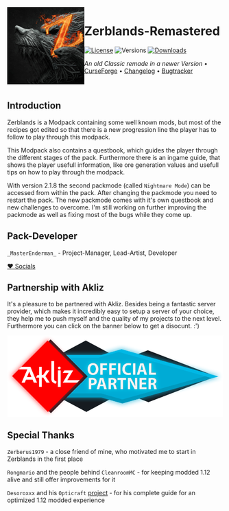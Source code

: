 <img src="resources/zerblands/icons/icon300.png" align="left" width="180px"/>

# Zerblands-Remastered

[![License](https://img.shields.io/github/license/MasterEnderman/Zerblands-Remastered.svg)](LICENSE) ![Versions](http://cf.way2muchnoise.eu/versions/minecraft_zerblands-remastered_all.svg) [![Downloads](http://cf.way2muchnoise.eu/zerblands-remastered.svg)](https://www.curseforge.com/minecraft/modpacks/zerblands-remastered)

*An old Classic remade in a newer Version* • [CurseForge](https://www.curseforge.com/minecraft/modpacks/zerblands-remastered) • [Changelog](config/mputils/changelog.txt) • [Bugtracker](https://github.com/MasterEnderman/Zerblands-Remastered/issues)

<p>&nbsp;</p>

## Introduction

Zerblands is a Modpack containing some well known mods, but most of the recipes got edited so that there is a new progression line the player has to follow to play through this modpack.

This Modpack also contains a questbook, which guides the player through the different stages of the pack. Furthermore there is an ingame guide, that shows the player usefull information, like ore generation values and usefull tips on how to play through the modpack.

With version 2.1.8 the second packmode (called `Nightmare Mode`) can be accessed from within the pack. After changing the packmode you need to restart the pack. The new packmode comes with it's own questbook and new challenges to overcome. I'm still working on further improving the packmode as well as fixing most of the bugs while they come up.

## Pack-Developer

`_MasterEnderman_` - Project-Manager, Lead-Artist, Developer

[♥ Socials](https://ender.bio.link)

## Partnership with Akliz

It's a pleasure to be partnered with Akliz. Besides being a fantastic server provider, which makes it incredibly easy to setup a server of your choice, they help me to push myself and the quality of my projects to the next level. Furthermore you can click on the banner below to get a disocunt. :')

<a href="https://www.akliz.net/enderman"><img src="Akliz_Partner.png" align="center"/></a>

## Special Thanks

`Zerberus1979` - a close friend of mine, who motivated me to start in Zerblands in the first place

`Rongmario` and the people behind `CleanroomMC` - for keeping modded 1.12 alive and still offer improvements for it

`Desoroxxx` and his `Opticraft` [project](https://red-studio-ragnarok.github.io/Opticraft/) - for his complete guide for an optimized 1.12 modded experience
